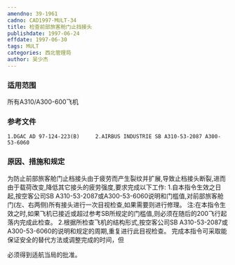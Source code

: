 ```yaml
---
amendno: 39-1961
cadno: CAD1997-MULT-34
title: 检查前部旅客舱门止挡接头
publishdate: 1997-06-24
effdate: 1997-06-30
tags: MULT
categories: 西北管理局
author: 吴少杰
---
```


### 适用范围 
所有A310/A300-600飞机

### 参考文件
    1.DGAC AD 97-124-223(B)     2.AIRBUS INDUSTRIE SB A310-53-2087 A300-53-6060 

### 原因、措施和规定 
为防止前部旅客舱门止档接头由于疲劳而产生裂纹并扩展,导致止档接头断裂,进而由于载荷改变,降低其它接头的疲劳强度,要求完成以下工作: 
    1.自本指令生效之日起,按空客公司SB A310-53-2087或A300-53-6060说明和门槛值,对前部旅客舱门(左、右两侧)所有接头进行一次目视检查,如果需要则进行修理。 
注:在本指令生效之时,如果飞机已接近或超过参考SB所规定的门槛值,则必须在随后的200飞行起落内完成此检查。 
    2.根据所检查飞机的结构形式,按空客公司SB A310-53-2087或
A300-53-6060的说明和规定的周期,重复进行此目视检查。      完成本指令可采取能保证安全的替代方法或调整完成的时间，但
       
必须得到适航当局的批准。
